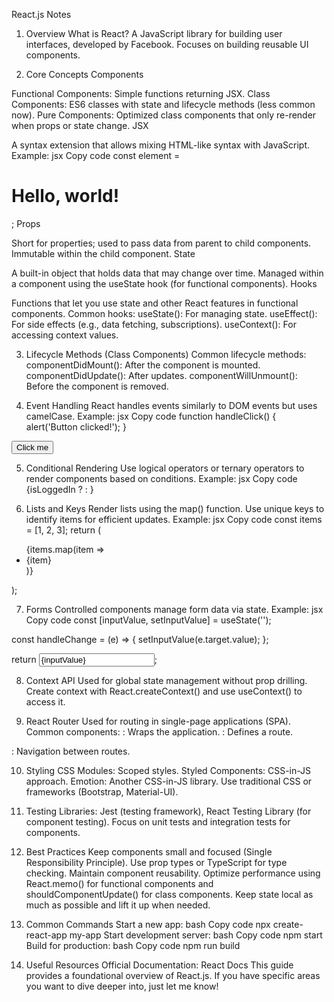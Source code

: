 React.js Notes
1. Overview
What is React?
A JavaScript library for building user interfaces, developed by Facebook.
Focuses on building reusable UI components.

2. Core Concepts
Components

Functional Components: Simple functions returning JSX.
Class Components: ES6 classes with state and lifecycle methods (less common now).
Pure Components: Optimized class components that only re-render when props or state change.
JSX

A syntax extension that allows mixing HTML-like syntax with JavaScript.
Example:
jsx
Copy code
const element = <h1>Hello, world!</h1>;
Props

Short for properties; used to pass data from parent to child components.
Immutable within the child component.
State

A built-in object that holds data that may change over time.
Managed within a component using the useState hook (for functional components).
Hooks

Functions that let you use state and other React features in functional components.
Common hooks:
useState(): For managing state.
useEffect(): For side effects (e.g., data fetching, subscriptions).
useContext(): For accessing context values.


3. Lifecycle Methods (Class Components)
Common lifecycle methods:
componentDidMount(): After the component is mounted.
componentDidUpdate(): After updates.
componentWillUnmount(): Before the component is removed.


4. Event Handling
React handles events similarly to DOM events but uses camelCase.
Example:
jsx
Copy code
function handleClick() {
  alert('Button clicked!');
}

<button onClick={handleClick}>Click me</button>


5. Conditional Rendering
Use logical operators or ternary operators to render components based on conditions.
Example:
jsx
Copy code
{isLoggedIn ? <LogoutButton /> : <LoginButton />}


6. Lists and Keys
Render lists using the map() function.
Use unique keys to identify items for efficient updates.
Example:
jsx
Copy code
const items = [1, 2, 3];
return (
  <ul>
    {items.map(item => <li key={item}>{item}</li>)}
  </ul>
);


7. Forms
Controlled components manage form data via state.
Example:
jsx
Copy code
const [inputValue, setInputValue] = useState('');

const handleChange = (e) => {
  setInputValue(e.target.value);
};

return <input value={inputValue} onChange={handleChange} />;


8. Context API
Used for global state management without prop drilling.
Create context with React.createContext() and use useContext() to access it.


9. React Router
Used for routing in single-page applications (SPA).
Common components:
<BrowserRouter>: Wraps the application.
<Route>: Defines a route.
<Link>: Navigation between routes.


10. Styling
CSS Modules: Scoped styles.
Styled Components: CSS-in-JS approach.
Emotion: Another CSS-in-JS library.
Use traditional CSS or frameworks (Bootstrap, Material-UI).


11. Testing
Libraries: Jest (testing framework), React Testing Library (for component testing).
Focus on unit tests and integration tests for components.


12. Best Practices
Keep components small and focused (Single Responsibility Principle).
Use prop types or TypeScript for type checking.
Maintain component reusability.
Optimize performance using React.memo() for functional components and shouldComponentUpdate() for class components.
Keep state local as much as possible and lift it up when needed.


13. Common Commands
Start a new app:
bash
Copy code
npx create-react-app my-app
Start development server:
bash
Copy code
npm start
Build for production:
bash
Copy code
npm run build


14. Useful Resources
Official Documentation: React Docs
This guide provides a foundational overview of React.js. If you have specific areas you want to dive deeper into, just let me know!
